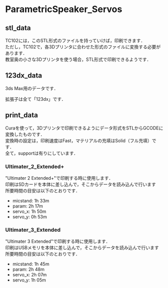 # ParametricSpeaker_Servos
## stl_data
TC102には，このSTL形式のファイルを持っていけば，印刷できます．<br>
ただし，TC102で，各3Dプリンタに合わせた形式のファイルに変換する必要があります．<br>
教室奥の小さな3Dプリンタを使う場合，STL形式で印刷できるようです．

## 123dx_data
3ds Max用のデータです．<br>

拡張子は全て「123dx」です．

## print_data
Curaを使って，3Dプリンタで印刷できるようにデータ形式をSTLからGCODEに変換したものです．<br>
変換時の設定は，印刷速度はFast，マテリアルの充填はSolid（フル充填）です．<br>
全て，supportは有りにしています．

### Ultimater_2_Extended+
"Ultimater 2 Extended+"で印刷する時に使用します．<br>
印刷はSDカードを本体に差し込んで，そこからデータを読み込んで行います<br>
所要時間の目安は以下のとおりです．

* micstand:	1h 33m
* param:	2h 17m
* servo_x:	1h 50m
* servo_y:	0h 53m

### Ultimater_3_Extended
"Ultimater 3 Extended"で印刷する時に使用します．<br>
印刷はUSBメモリを本体に差し込んで，そこからデータを読み込んで行います<br>
所要時間の目安は以下のとおりです．

* micstand:	1h 45m
* param:	2h 48m
* servo_x:	2h 07m
* servo_y:	1h 05m